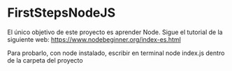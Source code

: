 # FirstStepsNodeJS

El único objetivo de este proyecto es aprender Node. 
Sigue el tutorial de la siguiente web: https://www.nodebeginner.org/index-es.html

Para probarlo, con node instalado, escribir en terminal node index.js dentro de la carpeta del proyecto
